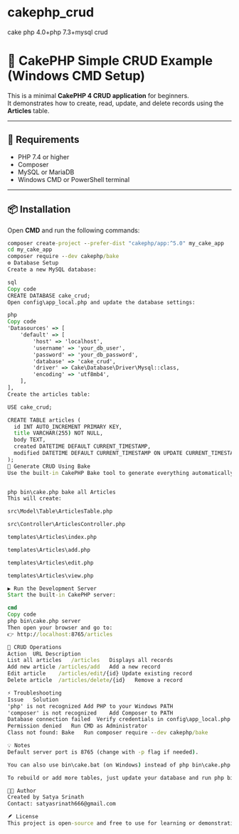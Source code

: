 # cakephp_crud
cake php 4.0+php 7.3+mysql crud

# 🍰 CakePHP Simple CRUD Example (Windows CMD Setup)

This is a minimal **CakePHP 4 CRUD application** for beginners.  
It demonstrates how to create, read, update, and delete records using the **Articles** table.

---

## 🚀 Requirements

- PHP 7.4 or higher  
- Composer  
- MySQL or MariaDB  
- Windows CMD or PowerShell terminal

---

## 📦 Installation

Open **CMD** and run the following commands:

```cmd
composer create-project --prefer-dist "cakephp/app:^5.0" my_cake_app
cd my_cake_app
composer require --dev cakephp/bake
⚙️ Database Setup
Create a new MySQL database:

sql
Copy code
CREATE DATABASE cake_crud;
Open config\app_local.php and update the database settings:

php
Copy code
'Datasources' => [
    'default' => [
        'host' => 'localhost',
        'username' => 'your_db_user',
        'password' => 'your_db_password',
        'database' => 'cake_crud',
        'driver' => Cake\Database\Driver\Mysql::class,
        'encoding' => 'utf8mb4',
    ],
],
Create the articles table:

USE cake_crud;

CREATE TABLE articles (
  id INT AUTO_INCREMENT PRIMARY KEY,
  title VARCHAR(255) NOT NULL,
  body TEXT,
  created DATETIME DEFAULT CURRENT_TIMESTAMP,
  modified DATETIME DEFAULT CURRENT_TIMESTAMP ON UPDATE CURRENT_TIMESTAMP
);
🧠 Generate CRUD Using Bake
Use the built-in CakePHP Bake tool to generate everything automatically:


php bin\cake.php bake all Articles
This will create:

src\Model\Table\ArticlesTable.php

src\Controller\ArticlesController.php

templates\Articles\index.php

templates\Articles\add.php

templates\Articles\edit.php

templates\Articles\view.php

▶️ Run the Development Server
Start the built-in CakePHP server:

cmd
Copy code
php bin\cake.php server
Then open your browser and go to:
👉 http://localhost:8765/articles

🧱 CRUD Operations
Action	URL	Description
List all articles	/articles	Displays all records
Add new article	/articles/add	Add a new record
Edit article	/articles/edit/{id}	Update existing record
Delete article	/articles/delete/{id}	Remove a record

⚡ Troubleshooting
Issue	Solution
'php' is not recognized	Add PHP to your Windows PATH
'composer' is not recognized	Add Composer to PATH
Database connection failed	Verify credentials in config\app_local.php
Permission denied	Run CMD as Administrator
Class not found: Bake	Run composer require --dev cakephp/bake

💡 Notes
Default server port is 8765 (change with -p flag if needed).

You can also use bin\cake.bat (on Windows) instead of php bin\cake.php.

To rebuild or add more tables, just update your database and run php bin\cake.php bake all TableName.

🧑‍💻 Author
Created by Satya Srinath
Contact: satyasrinath666@gmail.com

🪶 License
This project is open-source and free to use for learning or demonstration purposes.



